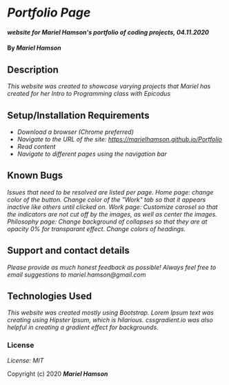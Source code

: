 # _Portfolio Page_

#### _website for Mariel Hamson's portfolio of coding projects, 04.11.2020_

#### By _**Mariel Hamson**_

## Description

_This website was created to showcase varying projects that Mariel has created for her Intro to Programming class with Epicodus_

## Setup/Installation Requirements

* _Download a browser (Chrome preferred)_
* _Navigate to the URL of the site: https://marielhamson.github.io/Portfolio_
* _Read content_
* _Navigate to different pages using the navigation bar_

## Known Bugs

_Issues that need to be resolved are listed per page. Home page: change color of the button. Change color of the "Work" tab so that it appears inactive like others until clicked on. Work page: Customize carosel so that the indicators are not cut off by the images, as well as center the images. Philosophy page: Change background of collapses so that they are at opacity 0% for transparant effect. Change colors of headings._

## Support and contact details

_Please provide as much honest feedback as possible! Always feel free to email suggestions to mariel.hamson@gmail.com_

## Technologies Used

_This website was created mostly using Bootstrap. Lorem Ipsum text was creating using Hipster Ipsum, which is hilarious. cssgradient.io was also helpful in creating a gradient effect for backgrounds._

### License

*License: MIT*

Copyright (c) 2020 **_Mariel Hamson_**
